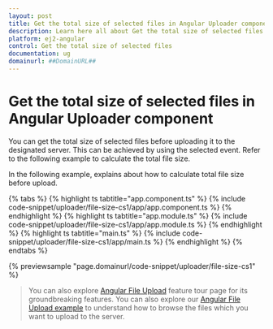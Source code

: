 ```yaml
---
layout: post
title: Get the total size of selected files in Angular Uploader component | Syncfusion
description: Learn here all about Get the total size of selected files in Syncfusion Angular Uploader component of Syncfusion Essential JS 2 and more.
platform: ej2-angular
control: Get the total size of selected files 
documentation: ug
domainurl: ##DomainURL##
---
```


# Get the total size of selected files in Angular Uploader component

You can get the total size of selected files before uploading it to the designated server.
This can be achieved by using the selected event. Refer to the following example to calculate the total file size.

In the following example, explains about how to calculate total file size before upload.

{% tabs %}
{% highlight ts tabtitle="app.component.ts" %}
{% include code-snippet/uploader/file-size-cs1/app/app.component.ts %}
{% endhighlight %}
{% highlight ts tabtitle="app.module.ts" %}
{% include code-snippet/uploader/file-size-cs1/app/app.module.ts %}
{% endhighlight %}
{% highlight ts tabtitle="main.ts" %}
{% include code-snippet/uploader/file-size-cs1/app/main.ts %}
{% endhighlight %}
{% endtabs %}
  
{% previewsample "page.domainurl/code-snippet/uploader/file-size-cs1" %}

> You can also explore [Angular File Upload](https://www.syncfusion.com/angular-ui-components/angular-file-upload) feature tour page for its groundbreaking features. You can also explore our [Angular File Upload example](https://ej2.syncfusion.com/angular/demos/#/material/uploader/default) to understand how to browse the files which you want to upload to the server.
